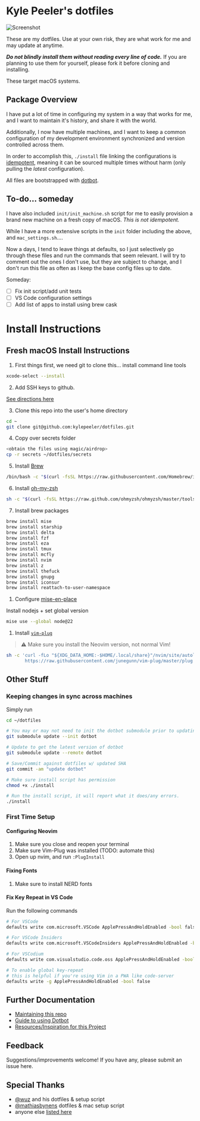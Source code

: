 # Kyle Peeler's dotfiles

![Screenshot](https://p-zkfgg0j.t2.n0.cdn.getcloudapp.com/items/YEu1q15n/CleanShot%202020-04-08%20at%2012.09.47%402x.png)

These are my dotfiles. Use at your own risk, they are what work for me and may update at anytime.

***Do not blindly install them without reading every line of code.***
If you are planning to use them for yourself, please fork it before cloning and installing.

These target macOS systems.

## Package Overview

I have put a lot of time in configuring my system in a way that works for me, and I want to maintain it's history, and share it with the world.

Additionally, I now have multiple machines, and I want to keep a common configuration of my development environment synchronized and version controlled across them.

In order to accomplish this, `./install` file linking the configurations is [idempotent](https://en.wikipedia.org/wiki/Idempotence), meaning it can be sourced multiple times without harm (only pulling the *latest* configuration).

All files are bootstrapped with [dotbot](https://github.com/anishathalye/dotbot).

## To-do... someday

I have also included `init/init_machine.sh` script for me to easily provision a brand new machine on a fresh copy of macOS. *This is not idempotent.*

While I have a more extensive scripts in the `init` folder including the above, and `mac_settings.sh`....

 Now a days, I tend to leave things at defaults, so I just selectively go through these files and run the commands that seem relevant. I will try to comment out the ones I don't use, but they are subject to change, and I don't run this file as often as I keep the base config files up to date.

Someday:

- [ ] Fix init script/add unit tests
- [ ] VS Code configuration settings
- [ ] Add list of apps to install using brew cask

# Install Instructions

## Fresh macOS Install Instructions

1. First things first, we need git to clone this... install command line tools

```bash
xcode-select --install
```

2. Add SSH keys to github.

[See directions here](https://docs.github.com/en/authentication/connecting-to-github-with-ssh)

3. Clone this repo into the user's home directory

```bash
cd ~
git clone git@github.com:kylepeeler/dotfiles.git
```

4. Copy over secrets folder

```bash
<obtain the files using magic/airdrop>
cp -r secrets ~/dotfiles/secrets
```

5. Install [Brew](https://brew.sh/)

```bash
/bin/bash -c "$(curl -fsSL https://raw.githubusercontent.com/Homebrew/install/HEAD/install.sh)"
```

6. Install [oh-my-zsh](https://ohmyz.sh/#install)

```bash
sh -c "$(curl -fsSL https://raw.github.com/ohmyzsh/ohmyzsh/master/tools/install.sh)"
```

7. Install brew packages

```bash
brew install mise
brew install starship
brew install delta
brew install fzf
brew install eza
brew install tmux
brew install mcfly
brew install nvim
brew install z
brew install thefuck
brew install gnupg
brew install iconsur
brew install reattach-to-user-namespace
```

1. Configure [mise-en-place](https://mise.jdx.dev/getting-started.html)

 Install nodejs + set global version

```bash
mise use --global node@22
```

1. Install [`vim-plug`](https://github.com/junegunn/vim-plug)

> ⚠️  Make sure you install the Neovim version, not normal Vim!

```bash
sh -c 'curl -fLo "${XDG_DATA_HOME:-$HOME/.local/share}"/nvim/site/autoload/plug.vim --create-dirs \
       https://raw.githubusercontent.com/junegunn/vim-plug/master/plug.vim'
```

<!-- TODO: FIX ME!
4. Run the init_machine.sh script
```bash
chmod +x ~/dotfiles/init/init_machine.sh
./dotfiles/init/init_machine.sh
``` -->

## Other Stuff

### Keeping changes in sync across machines

Simply run

```bash
cd ~/dotfiles

# You may or may not need to init the dotbot submodule prior to updating
git submodule update --init dotbot

# Update to get the latest version of dotbot
git submodule update --remote dotbot

# Save/Commit against dotfiles w/ updated SHA
git commit -am "update dotbot"

# Make sure install script has permission
chmod +x ./install

# Run the install script, it will report what it does/any errors.
./install
```

### First Time Setup

#### Configuring Neovim

1. Make sure you close and reopen your terminal
2. Make sure Vim-Plug was installed (TODO: automate this)
3. Open up nvim, and run `:PlugInstall`

#### Fixing Fonts

1. Make sure to install NERD fonts

<!-- #### Install the iTerm 2 profile

1. Load the profile found in `~/.item-profiles` into iTerm

```bash
brew tap homebrew/cask-fonts &&
brew install --cask font-<FONT NAME>-nerd-font
``` -->

#### Fix Key Repeat in VS Code

Run the following commands

```bash
# For VSCode
defaults write com.microsoft.VSCode ApplePressAndHoldEnabled -bool false

# For VSCode Insiders
defaults write com.microsoft.VSCodeInsiders ApplePressAndHoldEnabled -bool false

# For VSCodium
defaults write com.visualstudio.code.oss ApplePressAndHoldEnabled -bool false

# To enable global key-repeat
# this is helpful if you're using Vim in a PWA like code-server
defaults write -g ApplePressAndHoldEnabled -bool false
```

## Further Documentation

- [Maintaining this repo](docs/maintenance.md)
- [Guide to using Dotbot](docs/using-dotbot.md)
- [Resources/Inspiration for this Project](docs/resources.md)

## Feedback

Suggestions/improvements welcome! If you have any, please submit an issue here.

## Special Thanks

- [@wuz](https://github.com/wuz) and his dotfiles & setup script
- [@mathiasbynens](https://github.com/mathiasbynens) dotfiles & mac setup script
- anyone else [listed here](docs/resources.md)
